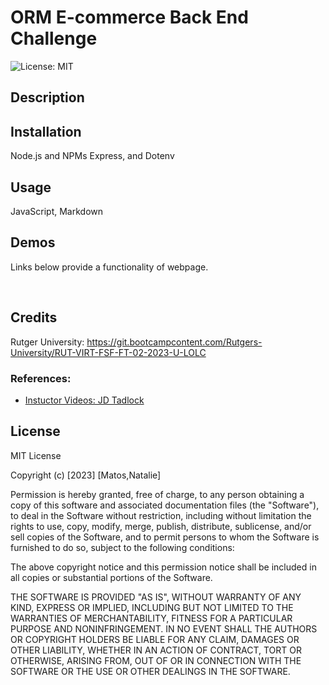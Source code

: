 # ORM E-commerce Back End Challenge

![License: MIT](https://img.shields.io/badge/License-MIT-pink.svg)
  
## Description



## Installation

Node.js and NPMs Express, and Dotenv

## Usage

JavaScript, Markdown

## Demos

Links below provide a functionality of webpage.

[]()

![]()
![]()
![]()

## Credits

Rutger University: https://git.bootcampcontent.com/Rutgers-University/RUT-VIRT-FSF-FT-02-2023-U-LOLC

### References:

- [Instuctor Videos: JD Tadlock](https://gist.github.com/jdtdesigns/9cfe05400063902e46aa5f6faabff0ca)


## License

MIT License

Copyright (c) [2023] [Matos,Natalie]

Permission is hereby granted, free of charge, to any person obtaining a copy
of this software and associated documentation files (the "Software"), to deal
in the Software without restriction, including without limitation the rights
to use, copy, modify, merge, publish, distribute, sublicense, and/or sell
copies of the Software, and to permit persons to whom the Software is
furnished to do so, subject to the following conditions:

The above copyright notice and this permission notice shall be included in all
copies or substantial portions of the Software.

THE SOFTWARE IS PROVIDED "AS IS", WITHOUT WARRANTY OF ANY KIND, EXPRESS OR
IMPLIED, INCLUDING BUT NOT LIMITED TO THE WARRANTIES OF MERCHANTABILITY,
FITNESS FOR A PARTICULAR PURPOSE AND NONINFRINGEMENT. IN NO EVENT SHALL THE
AUTHORS OR COPYRIGHT HOLDERS BE LIABLE FOR ANY CLAIM, DAMAGES OR OTHER
LIABILITY, WHETHER IN AN ACTION OF CONTRACT, TORT OR OTHERWISE, ARISING FROM,
OUT OF OR IN CONNECTION WITH THE SOFTWARE OR THE USE OR OTHER DEALINGS IN THE
SOFTWARE.